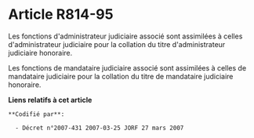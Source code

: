 # Article R814-95

Les fonctions d'administrateur judiciaire associé sont assimilées à celles d'administrateur judiciaire pour la collation du
titre d'administrateur judiciaire honoraire.

Les fonctions de mandataire judiciaire associé sont assimilées à celles de mandataire judiciaire pour la collation du titre
de mandataire judiciaire honoraire.

**Liens relatifs à cet article**

	**Codifié par**:

	  - Décret n°2007-431 2007-03-25 JORF 27 mars 2007
